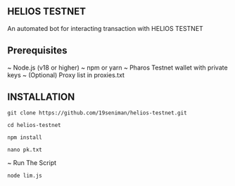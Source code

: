 ## HELIOS TESTNET 

An automated bot for interacting transaction with  HELIOS TESTNET

##  Prerequisites 
~ Node.js (v18 or higher)
~ npm or yarn
~ Pharos Testnet wallet with private keys
~ (Optional) Proxy list in proxies.txt


## INSTALLATION

```
git clone https://github.com/19seniman/helios-testnet.git
```
```
cd helios-testnet
```
```
npm install
```
```
nano pk.txt
```
~ Run The Script
```
node lim.js
```
